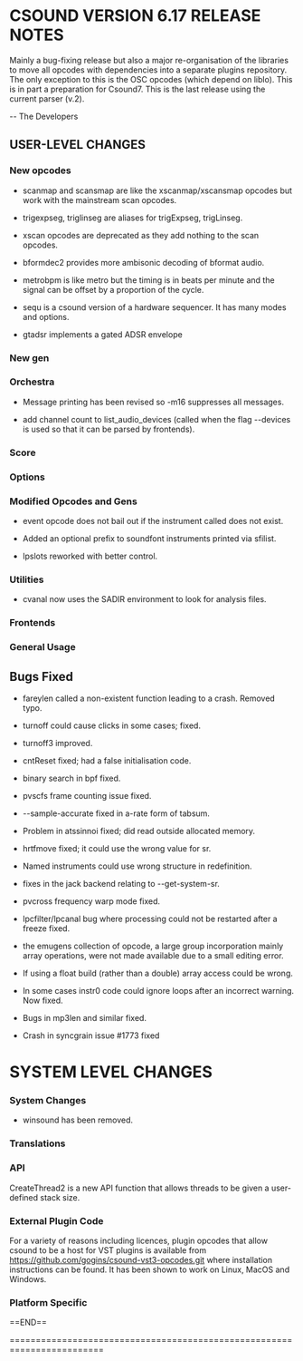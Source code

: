 
# CSOUND VERSION 6.17 RELEASE NOTES

Mainly a bug-fixing release but also a major re-organisation of the
libraries to move all opcodes with dependencies into a separate plugins
repository. The only exception to this is the OSC opcodes (which
depend on liblo). This is in part a preparation for Csound7. This is
the last release using the current parser (v.2).

-- The Developers

## USER-LEVEL CHANGES

### New opcodes

- scanmap and scansmap are like the xscanmap/xscansmap opcodes but
  work with the mainstream scan opcodes.

- trigexpseg, triglinseg are aliases for trigExpseg, trigLinseg.

- xscan opcodes are deprecated as they add nothing to the scan opcodes.

- bformdec2 provides more ambisonic decoding of bformat audio.

- metrobpm is like metro but the timing is in beats per minute and the
  signal can be offset by a proportion of the cycle.

- sequ is a csound version of a hardware sequencer.  It has many modes and options.

- gtadsr implements a gated ADSR envelope

### New gen

### Orchestra

- Message printing has been revised so -m16 suppresses all
    messages.

- add channel count to list_audio_devices (called when the flag
  --devices is used so that it can be parsed by frontends).

### Score

### Options

### Modified Opcodes and Gens

- event opcode does not bail out if the instrument called does not exist.

- Added an optional prefix to soundfont instruments printed via sfilist.

- lpslots reworked with better control.

### Utilities

- cvanal now uses the SADIR environment to look for analysis files.

### Frontends

### General Usage

## Bugs Fixed

- fareylen called a non-existent function leading to a crash.  Removed typo.

- turnoff could cause clicks in some cases; fixed.

- turnoff3 improved.

- cntReset fixed; had a false initialisation code.

- binary search in bpf fixed.

- pvscfs frame counting issue fixed.

- --sample-accurate fixed in a-rate form of tabsum.

- Problem in atssinnoi fixed; did read outside allocated memory.

- hrtfmove fixed; it could use the wrong value for sr.

- Named instruments could use wrong structure in redefinition.

- fixes in the jack backend relating to --get-system-sr.

- pvcross frequency warp mode fixed.

- lpcfilter/lpcanal bug where processing could not be restarted after
  a freeze fixed.

- the emugens collection of opcode, a large group incorporation mainly
  array operations, were not made available due to a small editing
  error.

- If using a float build (rather than a double) array access could be
  wrong.

- In some cases instr0 code could ignore loops after an incorrect
  warning.  Now fixed.

- Bugs in mp3len and similar fixed.

- Crash in syncgrain issue #1773 fixed

# SYSTEM LEVEL CHANGES

### System Changes

- winsound has been removed.

### Translations

### API

CreateThread2 is a new API function that allows threads to be given a
user-defined stack size.

### External Plugin Code

For a variety of reasons including licences, plugin opcodes that
allow csound to be a host for VST plugins is available from
https://github.com/gogins/csound-vst3-opcodes.git where installation
instructions can be found.  It has been shown to work on Linux, MacOS
and Windows.

### Platform Specific

==END==

========================================================================
